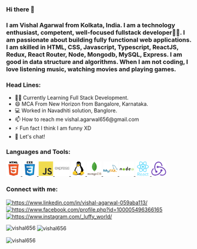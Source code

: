 ### Hi there 👋

<!--
**vishal656/vishal656** is a ✨ _special_ ✨ repository because its `README.md` (this file) appears on your GitHub profile.

Here are some ideas to get you started:

- 🔭 I’m currently working on ...
- 🌱 I’m currently learning ...
- 👯 I’m looking to collaborate on ...
- 🤔 I’m looking for help with ...
- 💬 Ask me about ...
- 📫 How to reach me: ...
- 😄 Pronouns: ...
- ⚡ Fun fact: ...
-->
<!-- <h1 style="text-align:center">Hi 👋, I'm Vishal Agarwal</h1> -->
<h3 align="left">I am Vishal Agarwal from Kolkata, India. I am a technology enthusiast, competent, well-focused fullstack developer👨‍💻. I am passionate about building fully functional web applications. I am skilled in HTML, CSS, Javascript, Typescript, ReactJS, Redux, React Router, Node, Mongodb, MySQL, Express. I am good in data structure and algorithms. When I am not coding, I love listening music, watching movies and playing games.</h3>

<!-- <p align="left"> <img src="https://komarev.com/ghpvc/?username=vishal656&label=Profile%20views&color=0e75b6&style=flat" alt="vishal656" /> </p>

<p align="left"> <a href="https://github.com/ryo-ma/github-profile-trophy"><img src="https://github-profile-trophy.vercel.app/?username=vishal656" alt="vishal656" /></a> </p>

<p align="left"> <a href="https://twitter.com/" target="blank"><img src="https://img.shields.io/twitter/follow/?logo=twitter&style=for-the-badge" alt="" /></a> </p> -->

<h3 align="left">Head Lines:</h3>
<ul>
  <li>🏳️‍🌈 Currently Learning Full Stack Development.
  <li>😄 MCA From New Horizon from Bangalore, Karnataka.
  <li>💻 Worked in Navadhiti solution, Banglore.
  <li>📫 How to reach me vishal.agarwal656@gmail.com
  <li>⚡ Fun fact I think I am funny XD
  <li>💬 Let's chat!
</ul>   

<h3 align="left">Languages and Tools:</h3>
<p align="left"> <a href="https://www.w3.org/html/" target="_blank"> <img src="https://raw.githubusercontent.com/devicons/devicon/master/icons/html5/html5-original-wordmark.svg" alt="html5" width="40" height="40"/> <a href="https://www.w3schools.com/css/" target="_blank"> <img src="https://raw.githubusercontent.com/devicons/devicon/master/icons/css3/css3-original-wordmark.svg" alt="css3" width="40" height="40"/> </a> <a href="https://developer.mozilla.org/en-US/docs/Web/JavaScript" target="_blank"> <img src="https://raw.githubusercontent.com/devicons/devicon/master/icons/javascript/javascript-original.svg" alt="javascript" width="40" height="40"/> </a> <a href="https://expressjs.com" target="_blank"> <img src="https://raw.githubusercontent.com/devicons/devicon/master/icons/express/express-original-wordmark.svg" alt="express" width="40" height="40"/> </a><a href="https://www.linux.org/" target="_blank"> <img src="https://raw.githubusercontent.com/devicons/devicon/master/icons/linux/linux-original.svg" alt="linux" width="40" height="40"/> </a> <a href="https://www.mongodb.com/" target="_blank"> <img src="https://raw.githubusercontent.com/devicons/devicon/master/icons/mongodb/mongodb-original-wordmark.svg" alt="mongodb" width="40" height="40"/> </a> <a href="https://www.mysql.com/" target="_blank"> <img src="https://raw.githubusercontent.com/devicons/devicon/master/icons/mysql/mysql-original-wordmark.svg" alt="mysql" width="40" height="40"/> </a> <a href="https://nodejs.org" target="_blank"> <img src="https://raw.githubusercontent.com/devicons/devicon/master/icons/nodejs/nodejs-original-wordmark.svg" alt="nodejs" width="40" height="40"/> </a> <a href="https://reactjs.org/" target="_blank"> <img src="https://raw.githubusercontent.com/devicons/devicon/master/icons/react/react-original-wordmark.svg" alt="react" width="40" height="40"/> </a> <a href="https://redux.js.org" target="_blank"> <img src="https://raw.githubusercontent.com/devicons/devicon/master/icons/redux/redux-original.svg" alt="redux" width="40" height="40"/> </a> </p>

<h3 align="left">Connect with me:</h3>
<p align="left">
<a href="https://linkedin.com/in/https://www.linkedin.com/in/vishal-agarwal-059aba113/" target="blank"><img align="center" src="https://raw.githubusercontent.com/rahuldkjain/github-profile-readme-generator/master/src/images/icons/Social/linked-in-alt.svg" alt="https://www.linkedin.com/in/vishal-agarwal-059aba113/" height="30" width="40" /></a>
<a href="https://fb.com/https://www.facebook.com/profile.php?id=100005496366165" target="blank"><img align="center" src="https://raw.githubusercontent.com/rahuldkjain/github-profile-readme-generator/master/src/images/icons/Social/facebook.svg" alt="https://www.facebook.com/profile.php?id=100005496366165" height="30" width="40" /></a>
<a href="https://instagram.com/https://www.instagram.com/_luffy_world/" target="blank"><img align="center" src="https://raw.githubusercontent.com/rahuldkjain/github-profile-readme-generator/master/src/images/icons/Social/instagram.svg" alt="https://www.instagram.com/_luffy_world/" height="30" width="40" /></a>
</p>

<p><img align="left" src="https://github-readme-stats.vercel.app/api/top-langs?username=vishal656&show_icons=true&locale=en&layout=compact" alt="vishal656" /></p>

<p>&nbsp;<img align="center" src="https://github-readme-stats.vercel.app/api?username=vishal656&show_icons=true&locale=en" alt="vishal656" /></p>

<p><img align="center" src="https://github-readme-streak-stats.herokuapp.com/?user=vishal656&" alt="vishal656" /></p>

